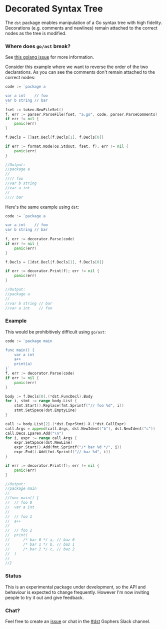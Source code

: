 # Decorated Syntax Tree

The `dst` package enables manipulation of a Go syntax tree with high fidelity. Decorations (e.g. 
comments and newlines) remain attached to the correct nodes as the tree is modified.

### Where does `go/ast` break?

See [this golang issue](https://github.com/golang/go/issues/20744) for more information.

Consider this example where we want to reverse the order of the two declarations. As you can see the 
comments don't remain attached to the correct nodes:

```go
code := `package a

var a int    // foo
var b string // bar
`
fset := token.NewFileSet()
f, err := parser.ParseFile(fset, "a.go", code, parser.ParseComments)
if err != nil {
	panic(err)
}

f.Decls = []ast.Decl{f.Decls[1], f.Decls[0]}

if err := format.Node(os.Stdout, fset, f); err != nil {
	panic(err)
}

//Output:
//package a
//
//// foo
//var b string
//var a int
//
//// bar
```

Here's the same example using `dst`:

```go
code := `package a

var a int    // foo
var b string // bar
`
f, err := decorator.Parse(code)
if err != nil {
	panic(err)
}

f.Decls = []dst.Decl{f.Decls[1], f.Decls[0]}

if err := decorator.Print(f); err != nil {
	panic(err)
}

//Output:
//package a
//
//var b string // bar
//var a int    // foo
```

### Example

This would be prohibitively difficult using `go/ast`:

```go
code := `package main

func main() {
	var a int
	a++
	print(a)
}`
f, err := decorator.Parse(code)
if err != nil {
	panic(err)
}

body := f.Decls[0].(*dst.FuncDecl).Body
for i, stmt := range body.List {
	stmt.Start().Replace(fmt.Sprintf("// foo %d", i))
	stmt.SetSpace(dst.EmptyLine)
}

call := body.List[2].(*dst.ExprStmt).X.(*dst.CallExpr)
call.Args = append(call.Args, dst.NewIdent("b"), dst.NewIdent("c"))
call.Decs.Lparen.Add("\n")
for i, expr := range call.Args {
	expr.SetSpace(dst.NewLine)
	expr.Start().Add(fmt.Sprintf("/* bar %d */", i))
	expr.End().Add(fmt.Sprintf("// baz %d", i))
}

if err := decorator.Print(f); err != nil {
	panic(err)
}

//Output:
//package main
//
//func main() {
//	// foo 0
//	var a int
//
//	// foo 1
//	a++
//
//	// foo 2
//	print(
//		/* bar 0 */ a, // baz 0
//		/* bar 1 */ b, // baz 1
//		/* bar 2 */ c, // baz 2
//	)
//
//}
```

### Status

This is an experimental package under development, so the API and behaviour is expected to change 
frequently. However I'm now inviting people to try it out and give feedback. 

### Chat?

Feel free to create an [issue](https://github.com/dave/dst/issues) or chat in the 
[#dst](https://gophers.slack.com/messages/CCVL24MTQ) Gophers Slack channel.
